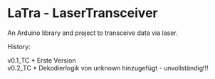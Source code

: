 # LaTra - LaserTransceiver
An Arduino library and project to transceive data via laser.


History:

v0.1_TC * Erste Version\
v0.2_TC * Dekodierlogik von unknown hinzugefügt - unvollständig!!!
